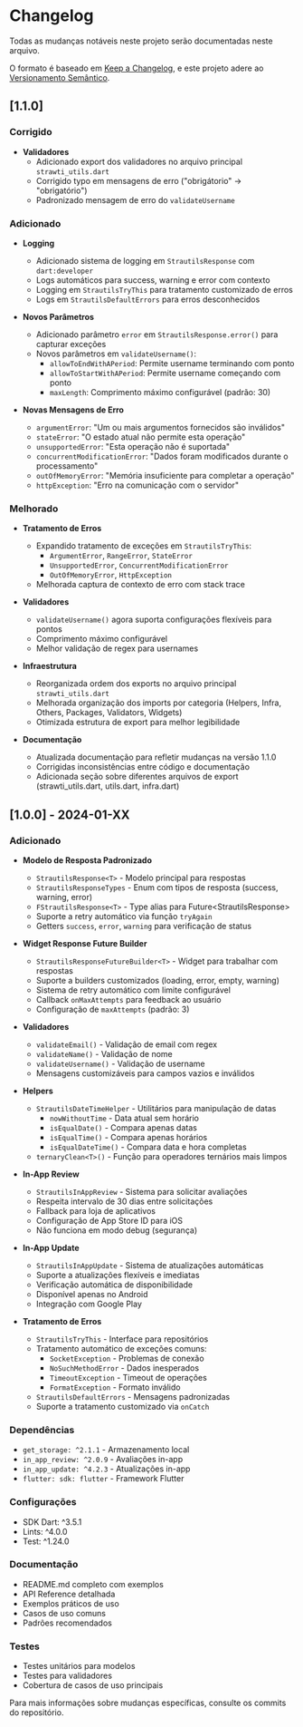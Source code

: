 # Changelog

Todas as mudanças notáveis neste projeto serão documentadas neste arquivo.

O formato é baseado em
[Keep a Changelog](https://keepachangelog.com/pt-BR/1.0.0/), e este projeto
adere ao [Versionamento Semântico](https://semver.org/lang/pt-BR/).

## [1.1.0]

### Corrigido

- **Validadores**
  - Adicionado export dos validadores no arquivo principal `strawti_utils.dart`
  - Corrigido typo em mensagens de erro ("obrigátorio" → "obrigatório")
  - Padronizado mensagem de erro do `validateUsername`

### Adicionado

- **Logging**
  - Adicionado sistema de logging em `StrautilsResponse` com `dart:developer`
  - Logs automáticos para success, warning e error com contexto
  - Logging em `StrautilsTryThis` para tratamento customizado de erros
  - Logs em `StrautilsDefaultErrors` para erros desconhecidos

- **Novos Parâmetros**
  - Adicionado parâmetro `error` em `StrautilsResponse.error()` para capturar
    exceções
  - Novos parâmetros em `validateUsername()`:
    - `allowToEndWithAPeriod`: Permite username terminando com ponto
    - `allowToStartWithAPeriod`: Permite username começando com ponto
    - `maxLength`: Comprimento máximo configurável (padrão: 30)

- **Novas Mensagens de Erro**
  - `argumentError`: "Um ou mais argumentos fornecidos são inválidos"
  - `stateError`: "O estado atual não permite esta operação"
  - `unsupportedError`: "Esta operação não é suportada"
  - `concurrentModificationError`: "Dados foram modificados durante o
    processamento"
  - `outOfMemoryError`: "Memória insuficiente para completar a operação"
  - `httpException`: "Erro na comunicação com o servidor"

### Melhorado

- **Tratamento de Erros**
  - Expandido tratamento de exceções em `StrautilsTryThis`:
    - `ArgumentError`, `RangeError`, `StateError`
    - `UnsupportedError`, `ConcurrentModificationError`
    - `OutOfMemoryError`, `HttpException`
  - Melhorada captura de contexto de erro com stack trace

- **Validadores**
  - `validateUsername()` agora suporta configurações flexíveis para pontos
  - Comprimento máximo configurável
  - Melhor validação de regex para usernames

- **Infraestrutura**
  - Reorganizada ordem dos exports no arquivo principal `strawti_utils.dart`
  - Melhorada organização dos imports por categoria (Helpers, Infra, Others,
    Packages, Validators, Widgets)
  - Otimizada estrutura de export para melhor legibilidade

- **Documentação**
  - Atualizada documentação para refletir mudanças na versão 1.1.0
  - Corrigidas inconsistências entre código e documentação
  - Adicionada seção sobre diferentes arquivos de export (strawti_utils.dart,
    utils.dart, infra.dart)

## [1.0.0] - 2024-01-XX

### Adicionado

- **Modelo de Resposta Padronizado**
  - `StrautilsResponse<T>` - Modelo principal para respostas
  - `StrautilsResponseTypes` - Enum com tipos de resposta (success, warning,
    error)
  - `FStrautilsResponse<T>` - Type alias para Future<StrautilsResponse<T>>
  - Suporte a retry automático via função `tryAgain`
  - Getters `success`, `error`, `warning` para verificação de status

- **Widget Response Future Builder**
  - `StrautilsResponseFutureBuilder<T>` - Widget para trabalhar com respostas
  - Suporte a builders customizados (loading, error, empty, warning)
  - Sistema de retry automático com limite configurável
  - Callback `onMaxAttempts` para feedback ao usuário
  - Configuração de `maxAttempts` (padrão: 3)

- **Validadores**
  - `validateEmail()` - Validação de email com regex
  - `validateName()` - Validação de nome
  - `validateUsername()` - Validação de username
  - Mensagens customizáveis para campos vazios e inválidos

- **Helpers**
  - `StrautilsDateTimeHelper` - Utilitários para manipulação de datas
    - `nowWithoutTime` - Data atual sem horário
    - `isEqualDate()` - Compara apenas datas
    - `isEqualTime()` - Compara apenas horários
    - `isEqualDateTime()` - Compara data e hora completas
  - `ternaryClean<T>()` - Função para operadores ternários mais limpos

- **In-App Review**
  - `StrautilsInAppReview` - Sistema para solicitar avaliações
  - Respeita intervalo de 30 dias entre solicitações
  - Fallback para loja de aplicativos
  - Configuração de App Store ID para iOS
  - Não funciona em modo debug (segurança)

- **In-App Update**
  - `StrautilsInAppUpdate` - Sistema de atualizações automáticas
  - Suporte a atualizações flexíveis e imediatas
  - Verificação automática de disponibilidade
  - Disponível apenas no Android
  - Integração com Google Play

- **Tratamento de Erros**
  - `StrautilsTryThis` - Interface para repositórios
  - Tratamento automático de exceções comuns:
    - `SocketException` - Problemas de conexão
    - `NoSuchMethodError` - Dados inesperados
    - `TimeoutException` - Timeout de operações
    - `FormatException` - Formato inválido
  - `StrautilsDefaultErrors` - Mensagens padronizadas
  - Suporte a tratamento customizado via `onCatch`

### Dependências

- `get_storage: ^2.1.1` - Armazenamento local
- `in_app_review: ^2.0.9` - Avaliações in-app
- `in_app_update: ^4.2.3` - Atualizações in-app
- `flutter: sdk: flutter` - Framework Flutter

### Configurações

- SDK Dart: ^3.5.1
- Lints: ^4.0.0
- Test: ^1.24.0

### Documentação

- README.md completo com exemplos
- API Reference detalhada
- Exemplos práticos de uso
- Casos de uso comuns
- Padrões recomendados

### Testes

- Testes unitários para modelos
- Testes para validadores
- Cobertura de casos de uso principais

Para mais informações sobre mudanças específicas, consulte os commits do
repositório.
